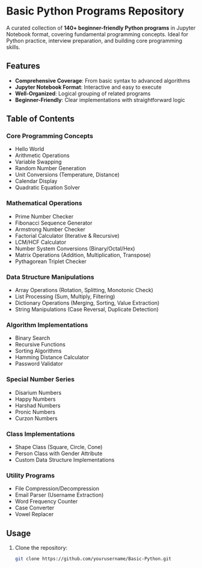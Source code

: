 # Basic Python Programs Repository

A curated collection of **140+ beginner-friendly Python programs** in Jupyter Notebook format, covering fundamental programming concepts. Ideal for Python practice, interview preparation, and building core programming skills.

## Features

- **Comprehensive Coverage**: From basic syntax to advanced algorithms
- **Jupyter Notebook Format**: Interactive and easy to execute
- **Well-Organized**: Logical grouping of related programs
- **Beginner-Friendly**: Clear implementations with straightforward logic

## Table of Contents

### Core Programming Concepts
- Hello World
- Arithmetic Operations
- Variable Swapping
- Random Number Generation
- Unit Conversions (Temperature, Distance)
- Calendar Display
- Quadratic Equation Solver

### Mathematical Operations
- Prime Number Checker
- Fibonacci Sequence Generator
- Armstrong Number Checker
- Factorial Calculator (Iterative & Recursive)
- LCM/HCF Calculator
- Number System Conversions (Binary/Octal/Hex)
- Matrix Operations (Addition, Multiplication, Transpose)
- Pythagorean Triplet Checker

### Data Structure Manipulations
- Array Operations (Rotation, Splitting, Monotonic Check)
- List Processing (Sum, Multiply, Filtering)
- Dictionary Operations (Merging, Sorting, Value Extraction)
- String Manipulations (Case Reversal, Duplicate Detection)

### Algorithm Implementations
- Binary Search
- Recursive Functions
- Sorting Algorithms
- Hamming Distance Calculator
- Password Validator

### Special Number Series
- Disarium Numbers
- Happy Numbers
- Harshad Numbers
- Pronic Numbers
- Curzon Numbers

### Class Implementations
- Shape Class (Square, Circle, Cone)
- Person Class with Gender Attribute
- Custom Data Structure Implementations

### Utility Programs
- File Compression/Decompression
- Email Parser (Username Extraction)
- Word Frequency Counter
- Case Converter
- Vowel Replacer

## Usage

1. Clone the repository:
   ```bash
   git clone https://github.com/yourusername/Basic-Python.git
